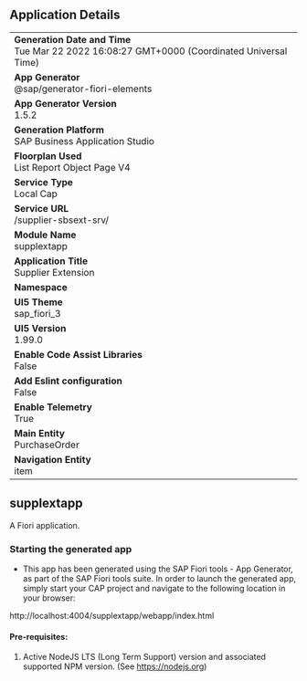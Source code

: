 ## Application Details
|               |
| ------------- |
|**Generation Date and Time**<br>Tue Mar 22 2022 16:08:27 GMT+0000 (Coordinated Universal Time)|
|**App Generator**<br>@sap/generator-fiori-elements|
|**App Generator Version**<br>1.5.2|
|**Generation Platform**<br>SAP Business Application Studio|
|**Floorplan Used**<br>List Report Object Page V4|
|**Service Type**<br>Local Cap|
|**Service URL**<br>/supplier-sbsext-srv/
|**Module Name**<br>supplextapp|
|**Application Title**<br>Supplier Extension|
|**Namespace**<br>|
|**UI5 Theme**<br>sap_fiori_3|
|**UI5 Version**<br>1.99.0|
|**Enable Code Assist Libraries**<br>False|
|**Add Eslint configuration**<br>False|
|**Enable Telemetry**<br>True|
|**Main Entity**<br>PurchaseOrder|
|**Navigation Entity**<br>item|

## supplextapp

A Fiori application.

### Starting the generated app

-   This app has been generated using the SAP Fiori tools - App Generator, as part of the SAP Fiori tools suite.  In order to launch the generated app, simply start your CAP project and navigate to the following location in your browser:

http://localhost:4004/supplextapp/webapp/index.html

#### Pre-requisites:

1. Active NodeJS LTS (Long Term Support) version and associated supported NPM version.  (See https://nodejs.org)


